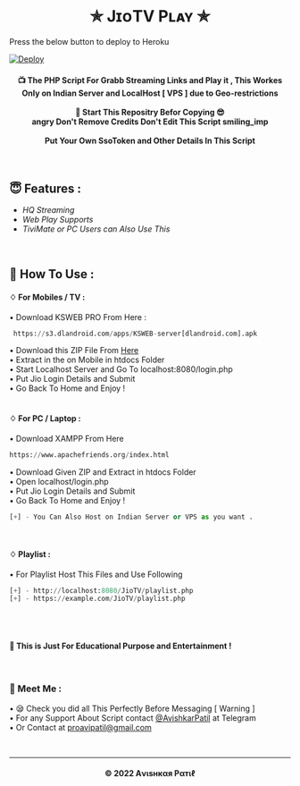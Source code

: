 <h1 align='center'>✯ JɪᴏTV Pʟᴀʏ ✯</h1>

<!-- DO NOT EDIT FILE AND ADD YOU NAME HERE AND PUBLISH -->
<!-- © 2021 AvishkarPatil -->

Press the below button to deploy to Heroku

[![Deploy](https://www.herokucdn.com/deploy/button.svg)](https://heroku.com/deploy?template=https://github.com/xcracker000/FileToLink)

<h4 align='center'>📺 The PHP Script For Grabb Streaming Links and Play it , This Workes Only on Indian Server and LocalHost [ VPS ] due to Geo-restrictions<br><br>🌟 Start This Repositry Befor Copying 😎<br>angry Don't Remove Credits
Don't Edit This Script smiling_imp
<br><br>Put Your Own SsoToken and Other Details In This Script</h4>
<br>


<h2>😇 Features :</h2>

- *HQ Streaming* <br>
- *Web Play Supports*
- *TiviMate or PC Users can Also Use This*<br>

 <br>

<h2>🍁 How To Use : </h2>

#### ♢ For Mobiles / TV :


• Download KSWEB PRO From Here :

```py
 https://s3.dlandroid.com/apps/KSWEB-server[dlandroid.com].apk

```

• Download this ZIP File From [Here](https://github.com/avipatilpro/JioTV/blob/main/token.php)<br>
• Extract in the on Mobile in htdocs Folder <br>
• Start Localhost Server and Go To localhost:8080/login.php <br>
• Put Jio Login Details and Submit <br>
• Go Back To Home and Enjoy !<br><br>

#### ♢ For PC / Laptop :

• Download XAMPP From Here<br>

```py
https://www.apachefriends.org/index.html

```
• Download Given ZIP and Extract in htdocs Folder<br>
• Open localhost/login.php <br>
• Put Jio Login Details and Submit <br>
• Go Back To Home and Enjoy !


```py
[+] - You Can Also Host on Indian Server or VPS as you want .

```
<br>

#### ♢ Playlist :

• For Playlist Host This Files and Use Following

  ```py
  [+] - http://localhost:8080/JioTV/playlist.php
  [+] - https://example.com/JioTV/playlist.php
  
  ```
<br><br>

<h4>🚸 This is Just For Educational Purpose and Entertainment !</h4>
<br>

<h3>🤗 Meet Me : </h3>

• 😪 Check you did all This Perfectly Before Messaging [ Warning ] <br>
• For any Support About Script contact [@AvishkarPatil](https://telegram.me/AvishkarPatil)  at Telegram <br>
• Or Contact at [proavipatil@gmail.com](mailto:proavipatil@gmail.com)

<br>


---
<h4 align='center'>© 2022 Aνιѕнкαя Pαтιℓ</h4>

<!-- DO NOT REMOVE THIS CREDIT 🤬 🤬 -->


